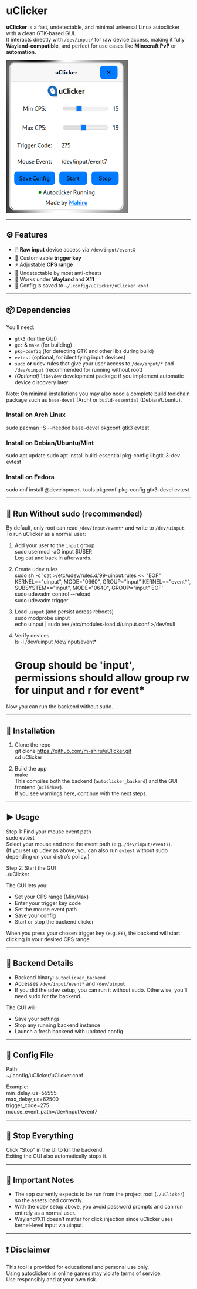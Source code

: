 # uClicker

**uClicker** is a fast, undetectable, and minimal universal Linux autoclicker with a clean GTK-based GUI.  
It interacts directly with `/dev/input/` for raw device access, making it fully **Wayland-compatible**, and perfect for use cases like **Minecraft PvP** or **automation**.

![Screenshot](assets/ss.png)

---

## ⚙️ Features

- 🖱️ **Raw input** device access via `/dev/input/eventX`
- 🔑 Customizable **trigger key**
- ⚡ Adjustable **CPS range**
- 🧠 Undetectable by most anti-cheats
- 🧩 Works under **Wayland** and **X11**
- 💾 Config is saved to `~/.config/uClicker/uClicker.conf`

---

## 📦 Dependencies

You’ll need:

- `gtk3` (for the GUI)
- `gcc` & `make` (for building)
- `pkg-config` (for detecting GTK and other libs during build)
- `evtest` (optional, for identifying input devices)
- `sudo` **or** udev rules that give your user access to `/dev/input/*` and `/dev/uinput` (recommended for running without root)
- *(Optional)* `libevdev` development package if you implement automatic device discovery later

Note: On minimal installations you may also need a complete build toolchain package such as `base-devel` (Arch) or `build-essential` (Debian/Ubuntu).

### Install on Arch Linux
sudo pacman -S --needed base-devel pkgconf gtk3 evtest

### Install on Debian/Ubuntu/Mint
sudo apt update
sudo apt install build-essential pkg-config libgtk-3-dev evtest

### Install on Fedora
sudo dnf install @development-tools pkgconf-pkg-config gtk3-devel evtest

---

## 🚫 Run Without sudo (recommended)

By default, only root can read `/dev/input/event*` and write to `/dev/uinput`.  
To run uClicker as a normal user:

1. Add your user to the `input` group  
   sudo usermod -aG input $USER  
   Log out and back in afterwards.

2. Create udev rules  
   sudo sh -c 'cat >/etc/udev/rules.d/99-uinput.rules << "EOF"
KERNEL=="uinput", MODE="0660", GROUP="input"
KERNEL=="event*", SUBSYSTEM=="input", MODE="0640", GROUP="input"
EOF'  
   sudo udevadm control --reload  
   sudo udevadm trigger

3. Load `uinput` (and persist across reboots)  
   sudo modprobe uinput  
   echo uinput | sudo tee /etc/modules-load.d/uinput.conf >/dev/null

4. Verify devices  
   ls -l /dev/uinput /dev/input/event*  
   # Group should be 'input', permissions should allow group rw for uinput and r for event*

Now you can run the backend without sudo.

---

## 🚀 Installation

1) Clone the repo  
git clone https://github.com/m-ahiru/uClicker.git  
cd uClicker

2) Build the app  
make  
This compiles both the backend (`autoclicker_backend`) and the GUI frontend (`uClicker`).  
If you see warnings here, continue with the next steps.

---

## ▶️ Usage

Step 1: Find your mouse event path  
sudo evtest  
Select your mouse and note the event path (e.g. `/dev/input/event7`).  
(If you set up udev as above, you can also run `evtest` without sudo depending on your distro’s policy.)

Step 2: Start the GUI  
./uClicker

The GUI lets you:  
- Set your CPS range (Min/Max)  
- Enter your trigger key code  
- Set the mouse event path  
- Save your config  
- Start or stop the backend clicker  

When you press your chosen trigger key (e.g. `F6`), the backend will start clicking in your desired CPS range.

---

## 🔧 Backend Details

- Backend binary: `autoclicker_backend`
- Accesses `/dev/input/event*` and `/dev/uinput`
- If you did the udev setup, you can run it without sudo. Otherwise, you’ll need sudo for the backend.

The GUI will:  
- Save your settings  
- Stop any running backend instance  
- Launch a fresh backend with updated config

---

## 💾 Config File

Path:  
~/.config/uClicker/uClicker.conf

Example:  
min_delay_us=55555  
max_delay_us=62500  
trigger_code=275  
mouse_event_path=/dev/input/event7

---

## 🛑 Stop Everything

Click “Stop” in the UI to kill the backend.  
Exiting the GUI also automatically stops it.

---

## 🧠 Important Notes

- The app currently expects to be run from the project root (`./uClicker`) so the assets load correctly.
- With the udev setup above, you avoid password prompts and can run entirely as a normal user.
- Wayland/X11 doesn’t matter for click injection since uClicker uses kernel-level input via uinput.

---

## ❗ Disclaimer

This tool is provided for educational and personal use only.  
Using autoclickers in online games may violate terms of service.  
Use responsibly and at your own risk.

